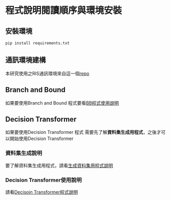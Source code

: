 # 程式說明閱讀順序與環境安裝

## 安裝環境

```shell!
pip install requirements.txt
```

## 通訊環境建構

本研究使用之RIS通訊環境來自這一個[repo](https://github.com/WeiWang-WYS/IRSconfigurationDRL)

## Branch and Bound

如果要使用Branch and Bound 程式要看[BB程式使用說明](BB程式說明.md)

## Decision Transformer

如果要使用Decision Transformer 程式 需要先了解**資料集生成用程式**，之後才可以開始使用Decision Transformer

### 資料集生成說明

要了解資料集生成用程式，請看[生成資料集用程式說明](生成資料集用程式說明.md)

### Decision Transformer使用說明

請看[Decisoin Transformer程式說明](DT程式說明)
